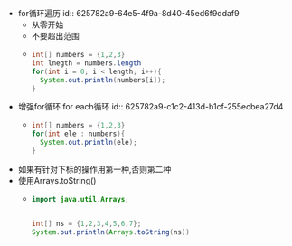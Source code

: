 - for循环遍历
  id:: 625782a9-64e5-4f9a-8d40-45ed6f9ddaf9
	- 从零开始
	- 不要超出范围
	- ```java
	  int[] numbers = {1,2,3}
	  int lnegth = numbers.length
	  for(int i = 0; i < length; i++){
	  	System.out.println(numbers[i]);
	  }
	  ```
- 增强for循环  for each循环
  id:: 625782a9-c1c2-413d-b1cf-255ecbea27d4
	- ```java
	  int[] numbers = {1,2,3}
	  for(int ele : numbers){
	  	System.out.println(ele);
	  }
	  ```
- 如果有针对下标的操作用第一种,否则第二种
- 使用Arrays.toString()
	- ```java
	  import java.util.Arrays;
	  
	  
	  int[] ns = {1,2,3,4,5,6,7};
	  System.out.println(Arrays.toString(ns))
	  ```